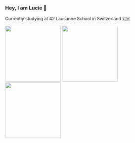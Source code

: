 ### Hey, I am Lucie 👋

Currently studying at 42 Lausanne School in Switzerland :switzerland:

<div>
  <img height="180cm" src="https://github-readme-stats.vercel.app/api?username=nakawashi&count_private=true&show_icons=true&theme=solarized-light&icon_color=ffa0e0&text_color=383638">
  <img height="180cm" src="https://github-readme-stats.vercel.app/api/top-langs/?username=nakawashi&layout=compact&theme=solarized-light&icon_color=ffa0e0&text_color=383638">
</div>
<div>
  <img height="180cm" src="https://badge42.herokuapp.com/api/stats/lgenevey">
</div>
